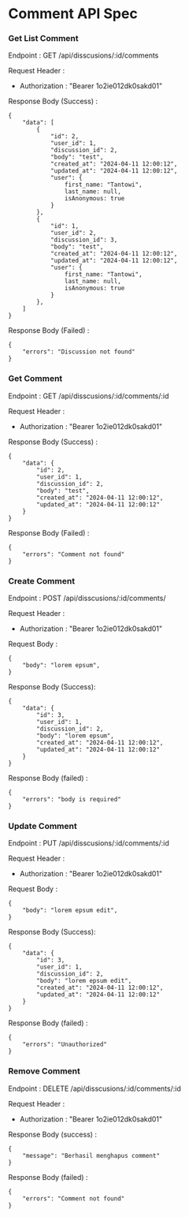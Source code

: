 # Comment API Spec

### Get List Comment

Endpoint : GET /api/disscusions/:id/comments

Request Header :

- Authorization : "Bearer 1o2ie012dk0sakd01"

Response Body (Success) :

```
{
	"data": [
		{
			"id": 2,
			"user_id": 1,
			"discussion_id": 2,
			"body": "test",
			"created_at": "2024-04-11 12:00:12",
			"updated_at": "2024-04-11 12:00:12",
			"user": {
				first_name: "Tantowi",
				last_name: null,
				isAnonymous: true
			}
		},
		{
			"id": 1,
			"user_id": 2,
			"discussion_id": 3,
			"body": "test",
			"created_at": "2024-04-11 12:00:12",
			"updated_at": "2024-04-11 12:00:12",
			"user": {
				first_name: "Tantowi",
				last_name: null,
				isAnonymous: true
			}
		},
	]
}
```

Response Body (Failed) :

```
{
	"errors": "Discussion not found"
}
```

### Get Comment

Endpoint : GET /api/disscusions/:id/comments/:id

Request Header :

- Authorization : "Bearer 1o2ie012dk0sakd01"

Response Body (Success) :

```
{
	"data": {
		"id": 2,
		"user_id": 1,
		"discussion_id": 2,
		"body": "test",
		"created_at": "2024-04-11 12:00:12",
		"updated_at": "2024-04-11 12:00:12"
	}
}
```

Response Body (Failed) :

```
{
	"errors": "Comment not found"
}
```

### Create Comment

Endpoint : POST /api/disscusions/:id/comments/

Request Header :

- Authorization : "Bearer 1o2ie012dk0sakd01"

Request Body :

```
{
	"body": "lorem epsum",
}
```

Response Body (Success):

```
{
	"data": {
		"id": 3,
		"user_id": 1,
		"discussion_id": 2,
		"body": "lorem epsum",
		"created_at": "2024-04-11 12:00:12",
		"updated_at": "2024-04-11 12:00:12"
	}
}
```

Response Body (failed) :

```
{
	"errors": "body is required"
}
```

### Update Comment

Endpoint : PUT /api/disscusions/:id/comments/:id

Request Header :

- Authorization : "Bearer 1o2ie012dk0sakd01"

Request Body :

```
{
	"body": "lorem epsum edit",
}
```

Response Body (Success):

```
{
	"data": {
		"id": 3,
		"user_id": 1,
		"discussion_id": 2,
		"body": "lorem epsum edit",
		"created_at": "2024-04-11 12:00:12",
		"updated_at": "2024-04-11 12:00:12"
	}
}
```

Response Body (failed) :

```
{
	"errors": "Unauthorized"
}
```


### Remove Comment

Endpoint : DELETE /api/disscusions/:id/comments/:id

Request Header :

- Authorization : "Bearer 1o2ie012dk0sakd01"

Response Body (success) :

```
{
	"message": "Berhasil menghapus comment"
}
```

Response Body (failed) :

```
{
	"errors": "Comment not found"
}
```
